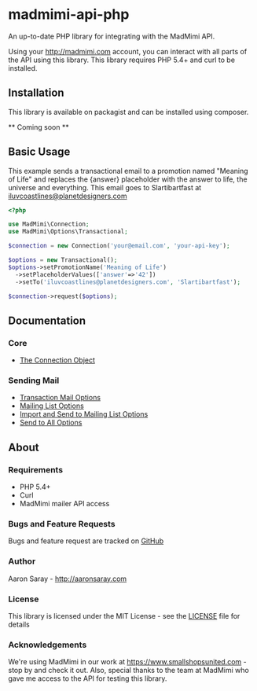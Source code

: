 # madmimi-api-php
An up-to-date PHP library for integrating with the MadMimi API.

Using your <http://madmimi.com> account, you can interact with all parts of the API using this library.  This library
requires PHP 5.4+ and curl to be installed.

## Installation

This library is available on packagist and can be installed using composer.

** Coming soon ** 

## Basic Usage

This example sends a transactional email to a promotion named "Meaning of Life" and replaces the {answer} placeholder with
the answer to life, the universe and everything.  This email goes to Slartibartfast at iluvcoastlines@planetdesigners.com

```php
<?php

use MadMimi\Connection;
use MadMimi\Options\Transactional;

$connection = new Connection('your@email.com', 'your-api-key');

$options = new Transactional();
$options->setPromotionName('Meaning of Life')
  ->setPlaceholderValues(['answer'=>'42'])
  ->setTo('iluvcoastlines@planetdesigners.com', 'Slartibartfast');

$connection->request($options);
```

## Documentation

### Core
 - [The Connection Object](docs/connection.md)
 
### Sending Mail
 - [Transaction Mail Options](docs/mail/transactional.md)
 - [Mailing List Options](docs/mail/mailing-list.md)
 - [Import and Send to Mailing List Options](docs/mail/import-mailing-list.md)
 - [Send to All Options](docs/mail/send-to-all.md)
  
## About

### Requirements

 - PHP 5.4+
 - Curl
 - MadMimi mailer API access
 
### Bugs and Feature Requests

Bugs and feature request are tracked on [GitHub](https://github.com/aaronsaray/madmimi-api-php/issues)

### Author

Aaron Saray - <http://aaronsaray.com>

### License

This library is licensed under the MIT License - see the [LICENSE](license) file for details

### Acknowledgements

We're using MadMimi in our work at <https://www.smallshopsunited.com> - stop by and check it out.  Also, special thanks
to the team at MadMimi who gave me access to the API for testing this library.  
